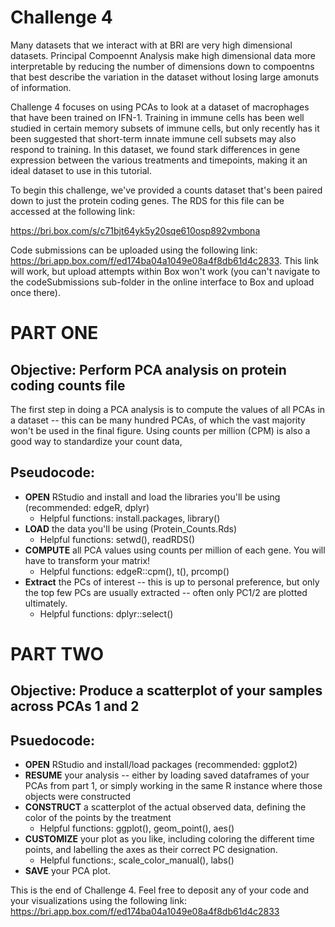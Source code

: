 # Challenge 4

Many datasets that we interact with at BRI are very high dimensional datasets. Principal Compoennt Analysis make high dimensional data more interpretable by reducing the number of dimensions down to compoentns that best describe the variation in the dataset without losing large amonuts of information.

Challenge 4 focuses on using PCAs to look at a dataset of macrophages that have been trained on IFN-1. Training in immune cells has been well studied in certain memory subsets of immune cells, but only recently has it been suggested that short-term innate immune cell subsets may also respond to training. In this dataset, we found stark differences in gene expression between the various treatments and timepoints, making it an ideal dataset to use in this tutorial.

To begin this challenge, we've provided a counts dataset that's been paired down to just the protein coding genes. The RDS for this file can be accessed at the following link:

https://bri.box.com/s/c71bjt64yk5y20sqe610osp892vmbona

Code submissions can be uploaded using the following link: https://bri.app.box.com/f/ed174ba04a1049e08a4f8db61d4c2833. This link will work, but upload attempts within Box won't work (you can't navigate to the codeSubmissions sub-folder in the online interface to Box and upload once there). 


# PART ONE

## Objective: Perform PCA analysis on protein coding counts file

The first step in doing a PCA analysis is to compute the values of all PCAs in a dataset -- this can be many hundred PCAs, of which the vast majority won't be used in the final figure. Using counts per million (CPM) is also a good way to standardize your count data,


## Pseudocode:

- **OPEN** RStudio and install and load the libraries you'll be using (recommended: edgeR, dplyr)
    - Helpful functions: install.packages, library()
- **LOAD** the data you'll be using (Protein_Counts.Rds)
    - Helpful functions: setwd(), readRDS()
- **COMPUTE** all PCA values using counts per million of each gene. You will have to transform your matrix!
    - Helpful functions: edgeR::cpm(), t(), prcomp()
- **Extract** the PCs of interest -- this is up to personal preference, but only the top few PCs are usually extracted -- often only PC1/2 are plotted ultimately.
    - Helpful functions: dplyr::select()

# PART TWO

## Objective: Produce a scatterplot of your samples across PCAs 1 and 2


## Psuedocode:

- **OPEN** RStudio and install/load packages (recommended: ggplot2)
- **RESUME** your analysis -- either by loading saved dataframes of your PCAs from part 1, or simply working in the same R instance where those objects were constructed
- **CONSTRUCT** a scatterplot of the actual observed data, defining the color of the points by the treatment
    - Helpful functions: ggplot(), geom_point(), aes()
- **CUSTOMIZE** your plot as you like, including coloring the different time points, and labelling the axes as their correct PC designation.
    - Helpful functions:, scale_color_manual(), labs()
- **SAVE** your PCA plot.

This is the end of Challenge 4. Feel free to deposit any of your code and your visualizations using the following link: https://bri.app.box.com/f/ed174ba04a1049e08a4f8db61d4c2833 


